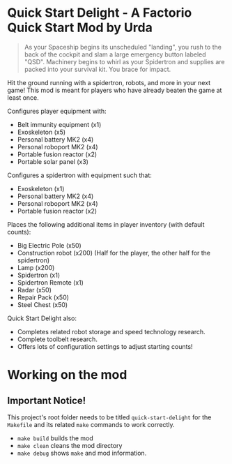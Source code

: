 # Quick Start Delight - A Factorio Quick Start Mod by Urda

> As your Spaceship begins its unscheduled "landing",
> you rush to the back of the cockpit and slam a large emergency button labeled
> "QSD". Machinery begins to whirl as your Spidertron and supplies are packed
> into your survival kit. You brace for impact.

Hit the ground running with a spidertron, robots, and more in your next game!
This mod is meant for players who have already beaten the game at least once.

Configures player equipment with:

- Belt immunity equipment (x1)
- Exoskeleton (x5)
- Personal battery MK2 (x4)
- Personal roboport MK2 (x4)
- Portable fusion reactor (x2)
- Portable solar panel (x3)

Configures a spidertron with equipment such that:

- Exoskeleton (x1)
- Personal battery MK2 (x4)
- Personal roboport MK2 (x4)
- Portable fusion reactor (x2)

Places the following additional items in player inventory (with default counts):

- Big Electric Pole (x50)
- Construction robot (x200) (Half for the player, the other half for the spidertron)
- Lamp (x200)
- Spidertron (x1)
- Spidertron Remote (x1)
- Radar (x50)
- Repair Pack (x50)
- Steel Chest (x50)

Quick Start Delight also:

- Completes related robot storage and speed technology research.
- Complete toolbelt research.
- Offers lots of configuration settings to adjust starting counts!

# Working on the mod

## Important Notice!

This project's root folder needs to be titled `quick-start-delight` for the
`Makefile` and its related `make` commands to work correctly.

- `make build` builds the mod
- `make clean` cleans the mod directory
- `make debug` shows `make` and mod information.
